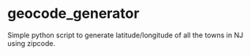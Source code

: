 # geocode_generator
Simple python script to generate latitude/longitude of all the towns in NJ using zipcode.
